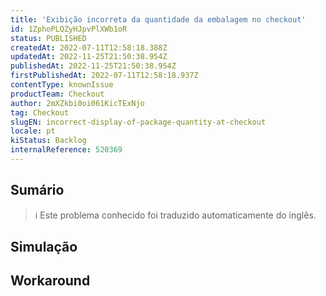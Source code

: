 ```yaml
---
title: 'Exibição incorreta da quantidade da embalagem no checkout'
id: 1ZphoPLQZyHJpvPlXWb1oR
status: PUBLISHED
createdAt: 2022-07-11T12:58:18.388Z
updatedAt: 2022-11-25T21:50:38.954Z
publishedAt: 2022-11-25T21:50:38.954Z
firstPublishedAt: 2022-07-11T12:58:18.937Z
contentType: knownIssue
productTeam: Checkout
author: 2mXZkbi0oi061KicTExNjo
tag: Checkout
slugEN: incorrect-display-of-package-quantity-at-checkout
locale: pt
kiStatus: Backlog
internalReference: 520369
---
```


## Sumário

>ℹ️ Este problema conhecido foi traduzido automaticamente do inglês.



## Simulação



## Workaround



